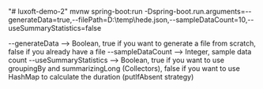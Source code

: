"# luxoft-demo-2" 
mvnw spring-boot:run -Dspring-boot.run.arguments=--generateData=true,--filePath=D:\\temp\\hede.json,--sampleDataCount=10,--useSummaryStatistics=false

--generateData --> Boolean, true if you want to generate a file from scratch, false if you already have a file
--sampleDataCount --> Integer, sample data count
--useSummaryStatistics --> Boolean, true if you want to use groupingBy and summarizingLong (Collectors), false if you want to use HashMap to calculate the duration (putIfAbsent strategy)
